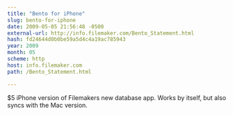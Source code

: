 ```yaml
---
title: "Bento for iPhone"
slug: bento-for-iphone
date: 2009-05-05 21:56:48 -0500
external-url: http://info.filemaker.com/Bento_Statement.html
hash: fd24644d0b0be59a5d4c4a19ac785943
year: 2009
month: 05
scheme: http
host: info.filemaker.com
path: /Bento_Statement.html

---
```


$5 iPhone version of Filemakers new database app. Works by itself, but also syncs with the Mac version.
